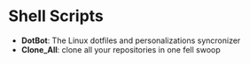 # Shell Scripts

- **DotBot**: The Linux dotfiles and personalizations syncronizer
- **Clone_All**: clone all your repositories in one fell swoop
